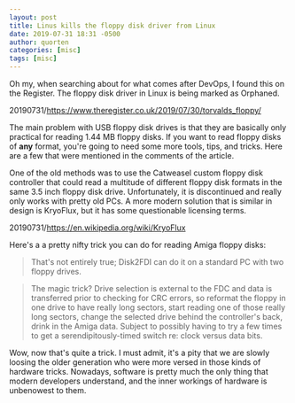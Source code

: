 ```yaml
---
layout: post
title: Linus kills the floppy disk driver from Linux
date: 2019-07-31 18:31 -0500
author: quorten
categories: [misc]
tags: [misc]
---
```


Oh my, when searching about for what comes after DevOps, I found this
on the Register.  The floppy disk driver in Linux is being marked as
Orphaned.

20190731/https://www.theregister.co.uk/2019/07/30/torvalds_floppy/

The main problem with USB floppy disk drives is that they are
basically only practical for reading 1.44 MB floppy disks.  If you
want to read floppy disks of **any** format, you're going to need some
more tools, tips, and tricks.  Here are a few that were mentioned in
the comments of the article.

One of the old methods was to use the Catweasel custom floppy disk
controller that could read a multitude of different floppy disk
formats in the same 3.5 inch floppy disk drive.  Unfortunately, it is
discontinued and really only works with pretty old PCs.  A more modern
solution that is similar in design is KryoFlux, but it has some
questionable licensing terms.

20190731/https://en.wikipedia.org/wiki/KryoFlux

Here's a a pretty nifty trick you can do for reading Amiga floppy
disks:

<!-- more -->

> That's not entirely true; Disk2FDI can do it on a standard PC with
> two floppy drives.

> The magic trick? Drive selection is external to the FDC and data is
> transferred prior to checking for CRC errors, so reformat the floppy
> in one drive to have really long sectors, start reading one of those
> really long sectors, change the selected drive behind the
> controller's back, drink in the Amiga data. Subject to possibly
> having to try a few times to get a serendipitously-timed switch re:
> clock versus data bits.

Wow, now that's quite a trick.  I must admit, it's a pity that we are
slowly loosing the older generation who were more versed in those
kinds of hardware tricks.  Nowadays, software is pretty much the only
thing that modern developers understand, and the inner workings of
hardware is unbenowest to them.
